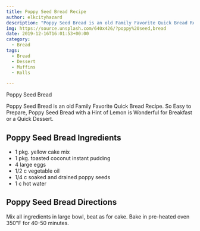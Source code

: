 ```yaml
---
title: Poppy Seed Bread Recipe
author: elkcityhazard
description: "Poppy Seed Bread is an old Family Favorite Quick Bread Recipe. So Easy to Prepare, Poppy Seed Bread with a Hint of Lemon is Wonderful forcBreakfast or a Quick Dessert."
img: https://source.unsplash.com/640x426/?poppy%20seed,bread
date: 2019-12-16T16:01:53+00:00
category: 
  - Bread 
tags: 
  - Bread
  - Dessert
  - Muffins
  - Rolls

---
```

Poppy Seed Bread 

Poppy Seed Bread is an old Family Favorite Quick Bread Recipe. So Easy to Prepare, Poppy Seed Bread with a Hint of Lemon is Wonderful for Breakfast or a Quick Dessert.

## Poppy Seed Bread Ingredients

  * 1 pkg. yellow cake mix
  * 1 pkg. toasted coconut instant pudding
  * 4 large eggs
  * 1/2 c vegetable oil
  * 1/4 c soaked and drained poppy seeds
  * 1 c hot water

## Poppy Seed Bread Directions

Mix all ingredients in large bowl, beat as for cake. Bake in pre-heated oven 350&#8457; for 40-50 minutes.
